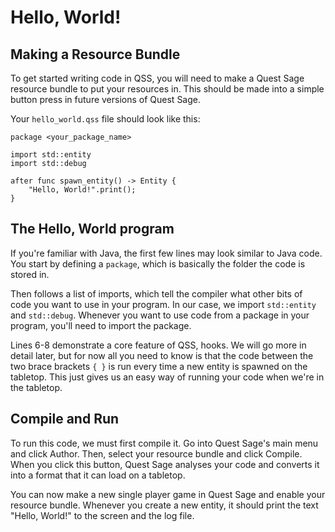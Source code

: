 # Hello, World!

## Making a Resource Bundle

To get started writing code in QSS, you will need to make a Quest Sage resource bundle to put your resources in. This should be made into a simple button press in future versions of Quest Sage.

Your `hello_world.qss` file should look like this:

```text
package <your_package_name>

import std::entity
import std::debug

after func spawn_entity() -> Entity {
    "Hello, World!".print();
}
```

## The Hello, World program

If you're familiar with Java, the first few lines may look similar to Java code. You start by defining a `package`, which is basically the folder the code is stored in.

Then follows a list of imports, which tell the compiler what other bits of code you want to use in your program. In our case, we import `std::entity` and `std::debug`. Whenever you want to use code from a package in your program, you'll need to import the package.

Lines 6-8 demonstrate a core feature of QSS, hooks. We will go more in detail later, but for now all you need to know is that the code between the two brace brackets `{ }` is run every time a new entity is spawned on the tabletop. This just gives us an easy way of running your code when we're in the tabletop.

## Compile and Run

To run this code, we must first compile it. Go into Quest Sage's main menu and click Author. Then, select your resource bundle and click Compile. When you click this button, Quest Sage analyses your code and converts it into a format that it can load on a tabletop.

You can now make a new single player game in Quest Sage and enable your resource bundle. Whenever you create a new entity, it should print the text "Hello, World!" to the screen and the log file.

